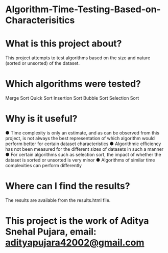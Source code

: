 # Algorithm-Time-Testing-Based-on-Characterisitics
# What is this project about? 
This project attempts to test algorithms based on the size and nature (sorted or unsorted) of the dataset.

# Which algorithms were tested?
Merge Sort
Quick Sort
Insertion Sort
Bubble Sort
Selection Sort

# Why is it useful?
● Time complexity is only an estimate, and as can be observed from this project, is not always the best representation of which algorithm would perform better for certain dataset characteristics
● Algorithmic efficiency has not been measured for the different sizes of datasets in such a manner
● For certain algorithms such as selection sort, the impact of whether the dataset is sorted or unsorted is very minor
● Algorithms of similar time complexities can perform differently

# Where can I find the results? 
The results are available from the results.html file.

# This project is the work of Aditya Snehal Pujara, email: adityapujara42002@gmail.com
